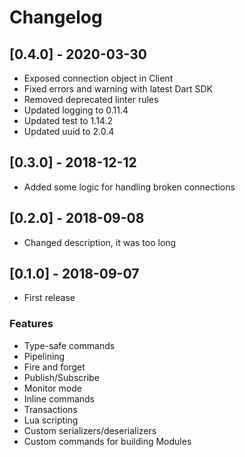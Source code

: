 # Changelog

## [0.4.0] - 2020-03-30
- Exposed connection object in Client
- Fixed errors and warning with latest Dart SDK
- Removed deprecated linter rules
- Updated logging to 0.11.4
- Updated test to 1.14.2
- Updated uuid to 2.0.4

## [0.3.0] - 2018-12-12
- Added some logic for handling broken connections

## [0.2.0] - 2018-09-08
- Changed description, it was too long

## [0.1.0] - 2018-09-07
- First release

### Features
- Type-safe commands
- Pipelining
- Fire and forget
- Publish/Subscribe
- Monitor mode
- Inline commands
- Transactions
- Lua scripting
- Custom serializers/deserializers
- Custom commands for building Modules
